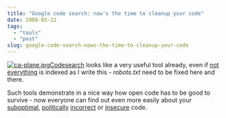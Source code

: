 ```yaml
---
title: "Google code search: now's the time to cleanup your code"
date: 2008-05-22
tags: 
  - "tools"
  - "post"
slug: google-code-search-nows-the-time-to-cleanup-your-code
---
```


[![ca-plane.jpg](http://bdelacretaz.files.wordpress.com/2008/05/ca-plane.jpg)](http://www.google.com/codesearch)[Codesearch](http://www.google.com/codesearch) looks like a very useful tool already, even if [not everything](http://www.google.com/codesearch?hl=en&lr=&q=SlingHttpServletRequestImpl&sbtn=Search&as_package=http%3A%2F%2Fprdownloads.sourceforge.net%2Fmesord%2Fmesord-0.1.10.tar.gz&exact_package=) is indexed as I write this - _robots.txt_ need to be fixed here and there.

Such tools demonstrate in a nice way how open code has to be good to survive - now everyone can find out even more easily about your [suboptimal](http://www.google.com/codesearch?hl=en&lr=&q=%22totally+broken%22&sbtn=Search), [politically](http://www.google.com/codesearch?hl=en&lr=&q=damn+steve+jobs&sbtn=Search) [incorrect](http://www.google.com/codesearch?hl=en&lr=&q=windows.*braindead&sbtn=Search) or [insecure](http://www.google.com/codesearch?hl=en&lr=&q=%22security+risk%22&sbtn=Search) code.

